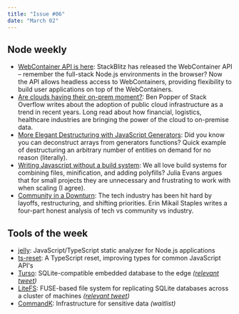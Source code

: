 ```yaml
---
title: "Issue #06"
date: "March 02"
---
```


## Node weekly

- [WebContainer API is here](https://dub.sh/CsdNihO): StackBlitz has released the WebContainer API – remember the full-stack Node.js environments in the browser? Now the API allows headless access to WebContainers, providing flexibility to build user applications on top of the WebContainers.
- [Are clouds having their on-prem moment?](https://dub.sh/nKBTICw): Ben Popper of Stack Overflow writes about the adoption of public cloud infrastructure as a trend in recent years. Long read about how financial, logistics, healthcare industries are bringing the power of the cloud to on-premise data.
- [More Elegant Destructuring with JavaScript Generators](https://dub.sh/QbSFMR9): Did you know you can deconstruct arrays from generators functions? Quick example of destructuring an arbitrary number of entities on demand for no reason (literally).
- [Writing Javascript without a build system](https://dub.sh/AOrYkGp): We all love build systems for combining files, minification, and adding polyfills? Julia Evans argues that for small projects they are unnecessary and frustrating to work with when scaling (I agree).
- [Community in a Downturn](https://dub.sh/DzYh43P): The tech industry has been hit hard by layoffs, restructuring, and shifting priorities. Erin Mikail Staples writes a four-part honest analysis of tech vs community vs industry.

## Tools of the week

- [jelly](https://dub.sh/GvlUXJG): JavaScript/TypeScript static analyzer for Node.js applications
- [ts-reset](https://dub.sh/zXrN9G4): A TypeScript reset, improving types for common JavaScript API's
- [Turso](https://dub.sh/m3HrtSa): SQLite-compatible embedded database to the edge _([relevant tweet](https://dub.sh/0pNOJB5))_
- [LiteFS](https://dub.sh/ogw0HG5): FUSE-based file system for replicating SQLite databases across a cluster of machines _([relevant tweet](https://dub.sh/0pNOJB5))_
- [CommandK](https://dub.sh/2kjStAv): Infrastructure for sensitive data _(waitlist)_
